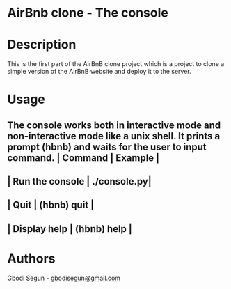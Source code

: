# AirBnb clone - The console
# Description
This is the first part of the AirBnB clone project which is a project to clone a simple version of the AirBnB website and deploy it to the server.

# Usage
The console works both in interactive mode and non-interactive mode like a unix shell. It prints a prompt (hbnb) and waits for the user to input command.
| Command         |  Example    |
---------------------------------
| Run the console | ./console.py|
---------------------------------
| Quit            | (hbnb) quit |
---------------------------------
| Display help    | (hbnb) help <command>|
------------------------------------------

# Authors
Gbodi Segun - gbodisegun@gmail.com
